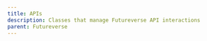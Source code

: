 ```yaml
---
title: APIs
description: Classes that manage Futureverse API interactions
parent: Futureverse
---
```


